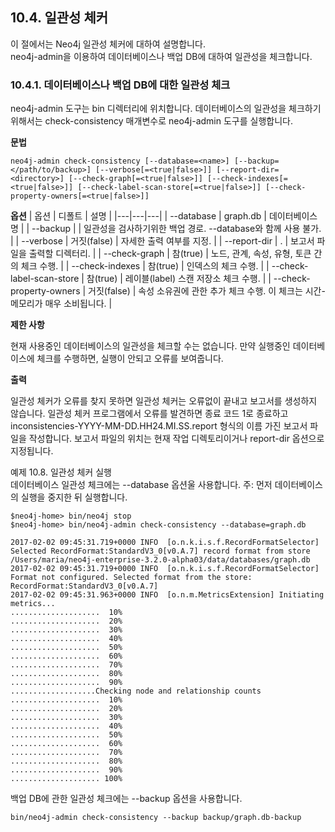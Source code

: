 ## 10.4. 일관성 체커
<div class="abstract">
이 절에서는 Neo4j 일관성 체커에 대하여 설명합니다.
</div>
neo4j-admin을 이용하여 데이터베이스나 백업 DB에 대하여 일관성을 체크합니다.

### 10.4.1. 데이터베이스나 백업 DB에 대한 일관성 체크

neo4j-admin 도구는 bin 디렉터리에 위치합니다. 데이터베이스의 일관성을 체크하기 위해서는 check-consistency 매개변수로 neo4j-admin 도구를 실행합니다.

**문법**
```
neo4j-admin check-consistency [--database=<name>] [--backup=</path/to/backup>] [--verbose[=<true|false>]] [--report-dir=<directory>] [--check-graph[=<true|false>]] [--check-indexes[=<true|false>]] [--check-label-scan-store[=<true|false>]] [--check-property-owners[=<true|false>]]
```
**옵션**
| 옵션 | 디폴트 | 설명 |
|---|---|---|
| --database | graph.db | 데이터베이스 명 |
| --backup |  | 일관성을 검사하기위한 백업 경로. --database와 함께 사용 불가. |
| --verbose | 거짓(false) | 자세한 출력 여부를 지정. |
| --report-dir | . | 보고서 파일을 출력할 디렉터리. |
| --check-graph | 참(true) | 노드, 관계, 속성, 유형, 토큰 간의 체크 수행. |
| --check-indexes | 참(true) | 인덱스의 체크 수행. |
| --check-label-scan-store | 참(true) | 레이블(label) 스캔 저장소 체크 수행. |
| --check-property-owners | 거짓(false) | 속성 소유권에 관한 추가 체크 수행. 이 체크는 시간-메모리가 매우 소비됩니다. |

**제한 사항**

현재 사용중인 데이터베이스의 일관성을 체크할 수는 없습니다. 만약 실행중인 데이터베이스에 체크를 수행하면, 실행이 안되고 오류를 보여줍니다.

**출력**

일관성 체커가 오류를 찾지 못하면 일관성 체커는 오류없이 끝내고 보고서를 생성하지 않습니다. 일관성 체커 프로그램에서 오류를 발견하면 종료 코드 1로 종료하고 inconsistencies-YYYY-MM-DD.HH24.MI.SS.report 형식의 이름 가진 보고서 파일을 작성합니다. 보고서 파일의 위치는 현재 작업 디렉토리이거나 report-dir 옵션으로 지정됩니다.

예제 10.8. 일관성 체커 실행  
데이터베이스 일관성 체크에는 --database 옵션울 사용합니다. 주: 먼저 데이터베이스의 실행을 중지한 뒤 실행합니다.
```
$neo4j-home> bin/neo4j stop
$neo4j-home> bin/neo4j-admin check-consistency --database=graph.db

2017-02-02 09:45:31.719+0000 INFO  [o.n.k.i.s.f.RecordFormatSelector] Selected RecordFormat:StandardV3_0[v0.A.7] record format from store /Users/maria/neo4j-enterprise-3.2.0-alpha03/data/databases/graph.db
2017-02-02 09:45:31.719+0000 INFO  [o.n.k.i.s.f.RecordFormatSelector] Format not configured. Selected format from the store: RecordFormat:StandardV3_0[v0.A.7]
2017-02-02 09:45:31.963+0000 INFO  [o.n.m.MetricsExtension] Initiating metrics...
....................  10%
....................  20%
....................  30%
....................  40%
....................  50%
....................  60%
....................  70%
....................  80%
....................  90%
...................Checking node and relationship counts
....................  10%
....................  20%
....................  30%
....................  40%
....................  50%
....................  60%
....................  70%
....................  80%
....................  90%
.................... 100%
```
백업 DB에 관한 일관성 체크에는 --backup 옵션을 사용합니다.
```
bin/neo4j-admin check-consistency --backup backup/graph.db-backup
```
